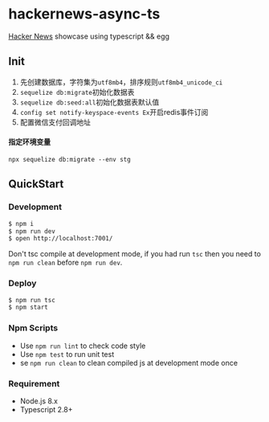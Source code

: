 # hackernews-async-ts

[Hacker News](https://news.ycombinator.com/) showcase using typescript && egg

## Init
1. 先创建数据库，字符集为`utf8mb4`，排序规则`utf8mb4_unicode_ci`
2. `sequelize db:migrate`初始化数据表
3. `sequelize db:seed:all`初始化数据表默认值
4. `config set notify-keyspace-events Ex`开启redis事件订阅
5. 配置微信支付回调地址

#### 指定环境变量
`npx sequelize db:migrate --env stg`

## QuickStart

### Development

```bash
$ npm i
$ npm run dev
$ open http://localhost:7001/
```

Don't tsc compile at development mode, if you had run `tsc` then you need to `npm run clean` before `npm run dev`.

### Deploy

```bash
$ npm run tsc
$ npm start
```

### Npm Scripts

- Use `npm run lint` to check code style
- Use `npm test` to run unit test
- se `npm run clean` to clean compiled js at development mode once

### Requirement

- Node.js 8.x
- Typescript 2.8+
